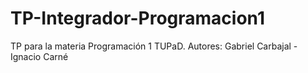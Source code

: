# TP-Integrador-Programacion1
TP para la materia Programación 1 TUPaD. Autores: Gabriel Carbajal - Ignacio Carné
